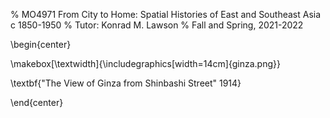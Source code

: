 % MO4971 From City to Home: Spatial Histories of East and Southeast Asia c 1850-1950
% Tutor: Konrad M. Lawson
% Fall and Spring, 2021-2022

\begin{center}

\makebox[\textwidth]{\includegraphics[width=14cm]{ginza.png}}

 
\textbf{"The View of Ginza from Shinbashi Street" 1914}   

\end{center}

